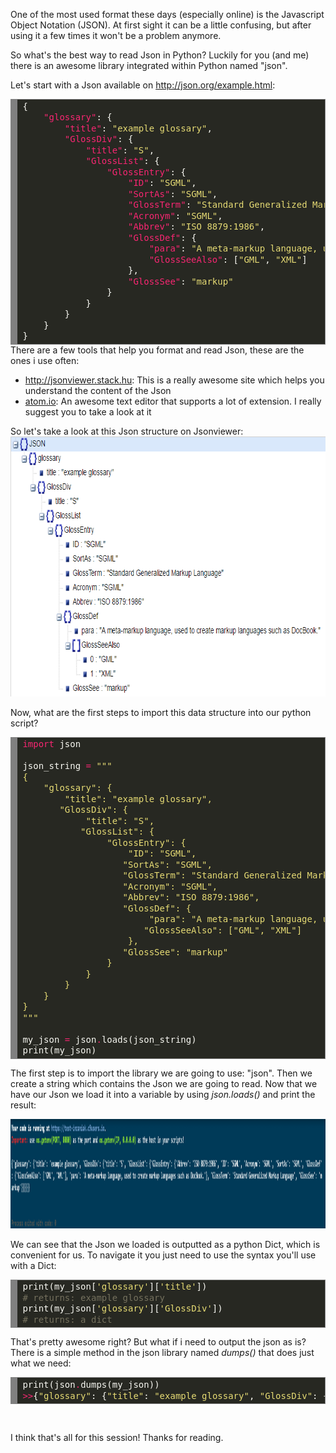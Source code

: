 <html><body><p>One of the most used format these days (especially online) is the Javascript Object Notation (JSON). At first sight it can be a little confusing, but after using it a few times it won't be a problem anymore.

So what's the best way to read Json in Python?
Luckily for you (and me) there is an awesome library integrated within Python named "json".

Let's start with a Json available on <a href="http://json.org/example.html">http://json.org/example.html</a>:
</p><pre style="background:#272822;overflow:auto;width:auto;border:solid gray;border-width:.1em .1em .1em .8em;padding:.2em .6em;margin:0;line-height:125%;"><span style="color:#f8f8f2;">{</span>
    <span style="color:#f92672;">"glossary"</span><span style="color:#f8f8f2;">:</span> <span style="color:#f8f8f2;">{</span>
        <span style="color:#f92672;">"title"</span><span style="color:#f8f8f2;">:</span> <span style="color:#e6db74;">"example glossary"</span><span style="color:#f8f8f2;">,</span>
		<span style="color:#f92672;">"GlossDiv"</span><span style="color:#f8f8f2;">:</span> <span style="color:#f8f8f2;">{</span>
            <span style="color:#f92672;">"title"</span><span style="color:#f8f8f2;">:</span> <span style="color:#e6db74;">"S"</span><span style="color:#f8f8f2;">,</span>
			<span style="color:#f92672;">"GlossList"</span><span style="color:#f8f8f2;">:</span> <span style="color:#f8f8f2;">{</span>
                <span style="color:#f92672;">"GlossEntry"</span><span style="color:#f8f8f2;">:</span> <span style="color:#f8f8f2;">{</span>
                    <span style="color:#f92672;">"ID"</span><span style="color:#f8f8f2;">:</span> <span style="color:#e6db74;">"SGML"</span><span style="color:#f8f8f2;">,</span>
					<span style="color:#f92672;">"SortAs"</span><span style="color:#f8f8f2;">:</span> <span style="color:#e6db74;">"SGML"</span><span style="color:#f8f8f2;">,</span>
					<span style="color:#f92672;">"GlossTerm"</span><span style="color:#f8f8f2;">:</span> <span style="color:#e6db74;">"Standard Generalized Markup Language"</span><span style="color:#f8f8f2;">,</span>
					<span style="color:#f92672;">"Acronym"</span><span style="color:#f8f8f2;">:</span> <span style="color:#e6db74;">"SGML"</span><span style="color:#f8f8f2;">,</span>
					<span style="color:#f92672;">"Abbrev"</span><span style="color:#f8f8f2;">:</span> <span style="color:#e6db74;">"ISO 8879:1986"</span><span style="color:#f8f8f2;">,</span>
					<span style="color:#f92672;">"GlossDef"</span><span style="color:#f8f8f2;">:</span> <span style="color:#f8f8f2;">{</span>
                        <span style="color:#f92672;">"para"</span><span style="color:#f8f8f2;">:</span> <span style="color:#e6db74;">"A meta-markup language, used to create markup languages such as DocBook."</span><span style="color:#f8f8f2;">,</span>
						<span style="color:#f92672;">"GlossSeeAlso"</span><span style="color:#f8f8f2;">:</span> <span style="color:#f8f8f2;">[</span><span style="color:#e6db74;">"GML"</span><span style="color:#f8f8f2;">,</span> <span style="color:#e6db74;">"XML"</span><span style="color:#f8f8f2;">]</span>
                    <span style="color:#f8f8f2;">},</span>
					<span style="color:#f92672;">"GlossSee"</span><span style="color:#f8f8f2;">:</span> <span style="color:#e6db74;">"markup"</span>
                <span style="color:#f8f8f2;">}</span>
            <span style="color:#f8f8f2;">}</span>
        <span style="color:#f8f8f2;">}</span>
    <span style="color:#f8f8f2;">}</span>
<span style="color:#f8f8f2;">}</span>
</pre>
There are a few tools that help you format and read Json, these are the ones i use often:
<ul>
	<li><a href="http://jsonviewer.stack.hu">http://jsonviewer.stack.hu</a>: This is a really awesome site which helps you understand the content of the Json</li>
	<li><a href="http://atom.io">atom.io</a>: An awesome text editor that supports a lot of extension. I really suggest you to take a look at it</li>
</ul>
So let's take a look at this Json structure on Jsonviewer:

<img class="alignnone size-full wp-image-202" src="/2017/03/jsonviewer.png" alt="Jsonviewer" width="723" height="416">

Now, what are the first steps to import this data structure into our python script?
<pre style="background:#272822;overflow:auto;width:auto;border:solid gray;border-width:.1em .1em .1em .8em;padding:.2em .6em;margin:0;line-height:125%;"><span style="color:#f92672;">import</span> <span style="color:#f8f8f2;">json</span>

<span style="color:#f8f8f2;">json_string</span> <span style="color:#f92672;">=</span> <span style="color:#e6db74;">"""</span>
<span style="color:#e6db74;">{</span>
<span style="color:#e6db74;">    "glossary": {</span>
<span style="color:#e6db74;">        "title": "example glossary",</span>
<span style="color:#e6db74;">		"GlossDiv": {</span>
<span style="color:#e6db74;">            "title": "S",</span>
<span style="color:#e6db74;">			"GlossList": {</span>
<span style="color:#e6db74;">                "GlossEntry": {</span>
<span style="color:#e6db74;">                    "ID": "SGML",</span>
<span style="color:#e6db74;">					"SortAs": "SGML",</span>
<span style="color:#e6db74;">					"GlossTerm": "Standard Generalized Markup Language",</span>
<span style="color:#e6db74;">					"Acronym": "SGML",</span>
<span style="color:#e6db74;">					"Abbrev": "ISO 8879:1986",</span>
<span style="color:#e6db74;">					"GlossDef": {</span>
<span style="color:#e6db74;">                        "para": "A meta-markup language, used to create markup languages such as DocBook.",</span>
<span style="color:#e6db74;">						"GlossSeeAlso": ["GML", "XML"]</span>
<span style="color:#e6db74;">                    },</span>
<span style="color:#e6db74;">					"GlossSee": "markup"</span>
<span style="color:#e6db74;">                }</span>
<span style="color:#e6db74;">            }</span>
<span style="color:#e6db74;">        }</span>
<span style="color:#e6db74;">    }</span>
<span style="color:#e6db74;">}</span>
<span style="color:#e6db74;">"""</span>

<span style="color:#f8f8f2;">my_json</span> <span style="color:#f92672;">=</span> <span style="color:#f8f8f2;">json</span><span style="color:#f92672;">.</span><span style="color:#f8f8f2;">loads(json_string)</span>
<span style="color:#f8f8f2;">print(my_json)</span>
</pre>
The first step is to import the library we are going to use: "json". Then we create a string which contains the Json we are going to read. Now that we have our Json we load it into a variable by using <em>json.loads() </em>and print the result:

<img class="alignnone size-full wp-image-211" src="/2017/03/jsonout1.png" alt="JsonOut1" width="1564" height="175">

We can see that the Json we loaded is outputted as a python Dict, which is convenient for us.
To navigate it you just need to use the syntax you'll use with a Dict:
<pre style="background:#272822;overflow:auto;width:auto;border:solid gray;border-width:.1em .1em .1em .8em;padding:.2em .6em;margin:0;line-height:125%;"><span style="color:#f8f8f2;">print(my_json[</span><span style="color:#e6db74;">'glossary'</span><span style="color:#f8f8f2;">][</span><span style="color:#e6db74;">'title'</span><span style="color:#f8f8f2;">])</span>
<span style="color:#75715e;"># returns: example glossary</span>
<span style="color:#f8f8f2;">print(my_json[</span><span style="color:#e6db74;">'glossary'</span><span style="color:#f8f8f2;">][</span><span style="color:#e6db74;">'GlossDiv'</span><span style="color:#f8f8f2;">])</span>
<span style="color:#75715e;"># returns: a dict</span>
</pre>
That's pretty awesome right? But what if i need to output the json as is? There is a simple method in the json library named <em>dumps()</em> that does just what we need:
<pre style="background:#272822;overflow:auto;width:auto;border:solid gray;border-width:.1em .1em .1em .8em;padding:.2em .6em;margin:0;line-height:125%;"><span style="color:#f8f8f2;">print(json</span><span style="color:#f92672;">.</span><span style="color:#f8f8f2;">dumps(my_json))</span>
<span style="color:#f92672;">&gt;&gt;</span><span style="color:#f8f8f2;">{</span><span style="color:#e6db74;">"glossary"</span><span style="color:#f8f8f2;">:</span> <span style="color:#f8f8f2;">{</span><span style="color:#e6db74;">"title"</span><span style="color:#f8f8f2;">:</span> <span style="color:#e6db74;">"example glossary"</span><span style="color:#f8f8f2;">,</span> <span style="color:#e6db74;">"GlossDiv"</span><span style="color:#f8f8f2;">:</span> <span style="color:#f8f8f2;">{</span><span style="color:#e6db74;">"title"</span><span style="color:#f8f8f2;">:</span> <span style="color:#e6db74;">"S"</span><span style="color:#f8f8f2;">,</span> <span style="color:#e6db74;">"GlossList"</span><span style="color:#f8f8f2;">:</span> <span style="color:#f8f8f2;">{</span><span style="color:#e6db74;">"GlossEntry"</span><span style="color:#f8f8f2;">:</span> <span style="color:#f8f8f2;">{</span><span style="color:#e6db74;">"ID"</span><span style="color:#f8f8f2;">:</span> <span style="color:#e6db74;">"SGML"</span><span style="color:#f8f8f2;">,</span> <span style="color:#e6db74;">"GlossTerm"</span><span style="color:#f8f8f2;">:</span> <span style="color:#e6db74;">"Standard Generalized Markup Language"</span><span style="color:#f8f8f2;">,</span> <span style="color:#e6db74;">"Acronym"</span><span style="color:#f8f8f2;">:</span> <span style="color:#e6db74;">"SGML"</span><span style="color:#f8f8f2;">,</span> <span style="color:#e6db74;">"GlossSee"</span><span style="color:#f8f8f2;">:</span> <span style="color:#e6db74;">"markup"</span><span style="color:#f8f8f2;">,</span> <span style="color:#e6db74;">"SortAs"</span><span style="color:#f8f8f2;">:</span> <span style="color:#e6db74;">"SGML"</span><span style="color:#f8f8f2;">,</span> <span style="color:#e6db74;">"Abbrev"</span><span style="color:#f8f8f2;">:</span> <span style="color:#e6db74;">"ISO 8879:1986"</span><span style="color:#f8f8f2;">,</span> <span style="color:#e6db74;">"GlossDef"</span><span style="color:#f8f8f2;">:</span> <span style="color:#f8f8f2;">{</span><span style="color:#e6db74;">"GlossSeeAlso"</span><span style="color:#f8f8f2;">:</span> <span style="color:#f8f8f2;">[</span><span style="color:#e6db74;">"GML"</span><span style="color:#f8f8f2;">,</span> <span style="color:#e6db74;">"XML"</span><span style="color:#f8f8f2;">],</span> <span style="color:#e6db74;">"para"</span><span style="color:#f8f8f2;">:</span> <span style="color:#e6db74;">"A meta-markup language, used to create markup languages such as DocBook."</span><span style="color:#f8f8f2;">}}}}}}</span>
</pre>
 

I think that's all for this session! Thanks for reading.</body></html>